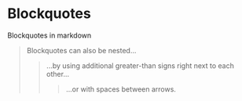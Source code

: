 # Blockquotes

Blockquotes in markdown

> Blockquotes can also be nested...
>
> > ...by using additional greater-than signs right next to each other...
> >
> > > ...or with spaces between arrows.

